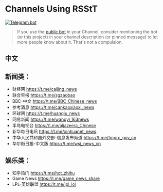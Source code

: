# Channels Using RSStT

[![Telegram bot](https://img.shields.io/badge/bot-%40RSStT__Bot-informational?logo=telegram)](https://t.me/NewRSSBbot)

> If you use the [public bot](https://t.me/NewRSSBbot) in your Channel, consider mentioning the bot (or this project) in your channel description (or pinned message) to let more people know about it. That's not a compulsion.

## 中文

## 新闻类：
- 财经网 https://t.me/caijing_news
- 联合早报 https://t.me/sgzaobao
- BBC-中文 https://t.me/BBC_Chinese_news
- 参考消息 https://t.me/cankaoxiaoxi_news
- 环球网 https://t.me/huanqiu_news
- 网易新闻 https://t.me/wangyi_163news
- 半岛电视台 https://t.me/aljazeera_Chinese
- 新华每日电讯 https://t.me/xinhuanet_news
- 中华人民共和国外交部-信息发布频道 https://t.me/fmprc_gov_cn
- 华尔街日报-中文版 https://t.me/wsj_news_cn

## 娱乐类：
- 知乎热门 https://t.me/hot_zhihu
- Game News https://t.me/game_news_share
- LPL-英雄联盟 https://t.me/lpl_lol
